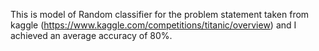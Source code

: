 This is model of Random classifier for the problem statement taken from kaggle (https://www.kaggle.com/competitions/titanic/overview) and I achieved an average accuracy of 80%.
